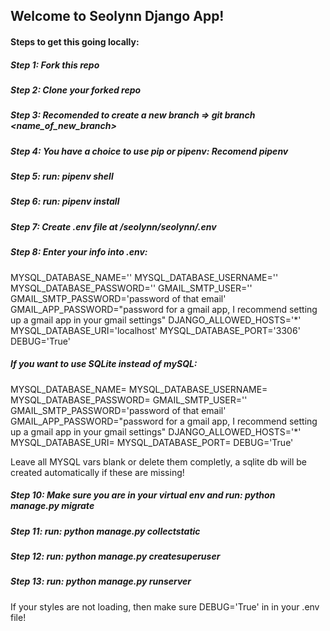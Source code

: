 ## Welcome to Seolynn Django App!

#### Steps to get this going locally:

##### Step 1: Fork this repo

##### Step 2: Clone your forked repo

##### Step 3: Recomended to create a new branch => git branch <name_of_new_branch>

##### Step 4: You have a choice to use pip or pipenv: Recomend pipenv

##### Step 5: run: pipenv shell

##### Step 6: run: pipenv install

##### Step 7: Create .env file at /seolynn/seolynn/.env

##### Step 8: Enter your info into .env:

MYSQL_DATABASE_NAME='<name of your local mysql database>'
MYSQL_DATABASE_USERNAME='<username of your local mysql database>'
MYSQL_DATABASE_PASSWORD='<password of your local mysql database user>'
GMAIL_SMTP_USER='<email of the email you want to use to send emails to new site users>'
GMAIL_SMTP_PASSWORD='password of that email'
GMAIL_APP_PASSWORD="password for a gmail app, I recommend setting up a gmail app in your gmail settings" 
DJANGO_ALLOWED_HOSTS='*'
MYSQL_DATABASE_URI='localhost'
MYSQL_DATABASE_PORT='3306'
DEBUG='True'

##### If you want to use SQLite instead of mySQL:

MYSQL_DATABASE_NAME=
MYSQL_DATABASE_USERNAME=
MYSQL_DATABASE_PASSWORD=
GMAIL_SMTP_USER='<email of the email you want to use to send emails to new site users>'
GMAIL_SMTP_PASSWORD='password of that email'
GMAIL_APP_PASSWORD="password for a gmail app, I recommend setting up a gmail app in your gmail settings" 
DJANGO_ALLOWED_HOSTS='*'
MYSQL_DATABASE_URI=
MYSQL_DATABASE_PORT=
DEBUG='True'

Leave all MYSQL vars blank or delete them completly, a sqlite db will be created automatically if these are missing!

##### Step 10: Make sure you are in your virtual env and run: python manage.py migrate

##### Step 11: run: python manage.py collectstatic

##### Step 12: run: python manage.py createsuperuser

##### Step 13: run: python manage.py runserver

If your styles are not loading, then make sure DEBUG='True' in in your .env file!

